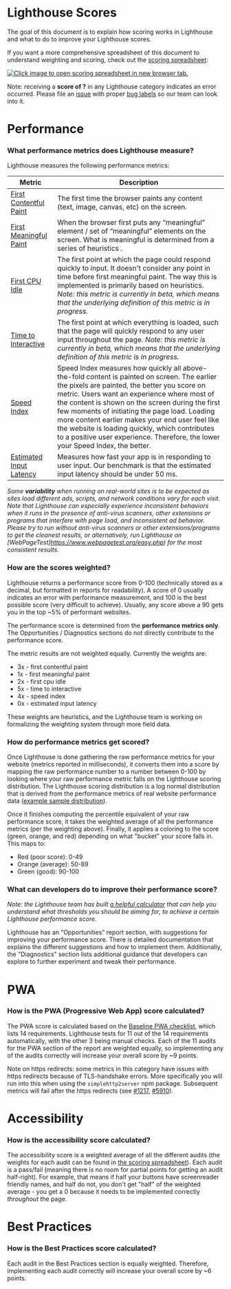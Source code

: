 # Lighthouse Scores

The goal of this document is to explain how scoring works in Lighthouse and what to do to improve your Lighthouse scores.

If you want a more comprehensive spreadsheet of this document to understand weighting and scoring, check out the [scoring spreadsheet](https://docs.google.com/spreadsheets/d/1up5rxd4EMCoMaxH8cppcK1x76n6HLx0e7jxb0e0FXvc):

<a href="https://docs.google.com/spreadsheets/d/1up5rxd4EMCoMaxH8cppcK1x76n6HLx0e7jxb0e0FXvc" target="_blank"><img alt="Click image to open scoring spreadsheet in new browser tab." src="https://user-images.githubusercontent.com/39191/32397461-2d20c87a-c0a7-11e7-99d8-61576113a710.png"></a>

Note: receiving a **score of ?** in any Lighthouse category indicates an error occurred. Please file an [issue](https://github.com/GoogleChrome/lighthouse/issues) with proper [bug labels](./bug-labels.md) so our team can look into it.

# Performance

### What performance metrics does Lighthouse measure?

Lighthouse measures the following performance metrics:

| Metric | Description |
| - | - |
| [First Contentful Paint](https://developers.google.com/web/fundamentals/performance/user-centric-performance-metrics#first_paint_and_first_contentful_paint) | The first time the browser paints any content (text, image, canvas, etc) on the screen. |
| [First Meaningful Paint](https://web.dev/first-meaningful-paint) | When the browser first puts any “meaningful” element / set of “meaningful” elements on the screen. What is meaningful is determined from a series of heuristics . |
| [First CPU Idle](https://web.dev/first-cpu-idle) | The first point at which the page could respond quickly to input. It doesn't consider any point in time before first meaningful paint. The way this is implemented is primarily based on heuristics. *Note: this metric is currently in beta, which means that the underlying definition of this metric is in progress.* |
| [Time to Interactive](https://web.dev/interactive) | The first point at which everything is loaded, such that the page will quickly respond to any user input throughout the page. *Note: this metric is currently in beta, which means that the underlying definition of this metric is in progress.* |
| [Speed Index](https://web.dev/speed-index) | Speed Index measures how quickly all above-the-fold content is painted on screen. The earlier the pixels are painted, the better you score on metric. Users want an experience where most of the content is shown on the screen during the first few moments of initiating the page load. Loading more content earlier makes your end user feel like the website is loading quickly, which contributes to a positive user experience. Therefore, the lower your Speed Index, the better. |
| [Estimated Input Latency](https://web.dev/estimated-input-latency) | Measures how fast your app is in responding to user input. Our benchmark is that the estimated input latency should be under 50 ms. |

*Some **variability** when running on real-world sites is to be expected as sites load different ads, scripts, and network conditions vary for each visit. Note that Lighthouse can especially experience inconsistent behaviors when it runs in the presence of anti-virus scanners, other extensions or programs that interfere with page load, and inconsistent ad behavior. Please try to run without anti-virus scanners or other extensions/programs to get the cleanest results, or alternatively, run Lighthouse on [WebPageTest]https://www.webpagetest.org/easy.php) for the most consistent results.*

### How are the scores weighted?

Lighthouse returns a performance score from 0-100 (technically stored as a decimal, but formatted in reports for readability). A score of 0 usually indicates an error with performance measurement, and 100 is the best possible score (very difficult to achieve). Usually, any score above a 90 gets you in the top ~5% of performant websites.

The performance score is determined from the **performance metrics only**. The Opportunities / Diagnostics sections do not directly contribute to the performance score.

The metric results are not weighted equally. Currently the weights are:

* 3x - first contentful paint
* 1x - first meaningful paint
* 2x - first cpu idle
* 5x - time to interactive
* 4x - speed index
* 0x - estimated input latency

These weights are heuristics, and the Lighthouse team is working on formalizing the weighting system through more field data.

### How do performance metrics get scored?

Once Lighthouse is done gathering the raw performance metrics for your website (metrics reported in milliseconds), it converts them into a score by mapping the raw performance number to a number between 0-100 by looking where your raw performance metric falls on the Lighthouse scoring distribution. The Lighthouse scoring distribution is a log normal distribution that is derived from the performance metrics of real website performance data ([example sample distribution](https://www.desmos.com/calculator/zrjq6v1ihi)).

Once it finishes computing the percentile equivalent of your raw performance score, it takes the weighted average of all the performance metrics (per the weighting above). Finally, it applies a coloring to the score (green, orange, and red) depending on what "bucket" your score falls in. This maps to:
- Red (poor score): 0-49
- Orange (average): 50-89
- Green (good): 90-100

### What can developers do to improve their performance score?

*Note: the Lighthouse team has built [a helpful calculator](https://docs.google.com/spreadsheets/d/1up5rxd4EMCoMaxH8cppcK1x76n6HLx0e7jxb0e0FXvc/edit#gid=0) that can help you understand what thresholds you should be aiming for, to achieve a certain Lighthouse performance score.*

Lighthouse has an “Opportunities” report section, with suggestions for improving your performance score. There is detailed documentation that explains the different suggestions and how to implement them. Additionally, the "Diagnostics" section lists additional guidance that developers can explore to further experiment and tweak their performance.

# PWA

### How is the PWA (Progressive Web App) score calculated?

The PWA score is calculated based on the [Baseline PWA checklist](https://developers.google.com/web/progressive-web-apps/checklist#baseline), which lists 14 requirements. Lighthouse tests for 11 out of the 14 requirements automatically, with the other 3 being manual checks. Each of the 11 audits for the PWA section of the report are weighted equally, so implementing any of the audits correctly will increase your overall score by ~9 points.

Note on https redirects: some metrics in this category have issues with https redirects because of TLS-handshake errors. More specifically you will run into this when using the ```simplehttp2server``` npm package. Subsequent metrics will fail after the https redirects (see [#1217](https://github.com/GoogleChrome/lighthouse/issues/1217), [#5910](https://github.com/GoogleChrome/lighthouse/issues/5910)).

# Accessibility

### How is the accessibility score calculated?
The accessibility score is a weighted average of all the different audits (the weights for each audit can be found in [the scoring spreadsheet](https://docs.google.com/spreadsheets/d/1Cxzhy5ecqJCucdf1M0iOzM8mIxNc7mmx107o5nj38Eo/edit#gid=0)). Each audit is a pass/fail (meaning there is no room for partial points for getting an audit half-right). For example, that means if half your buttons have screenreader friendly names, and half do not, you don't get "half" of the weighted average - you get a 0 because it needs to be implemented correctly *throughout* the page.

# Best Practices
### How is the Best Practices score calculated?
Each audit in the Best Practices section is equally weighted. Therefore, implementing each audit correctly will increase your overall score by ~6 points.
